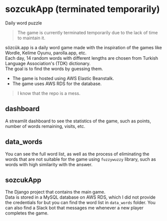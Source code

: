 # sozcukApp (terminated temporarily)
Daily word puzzle

> The game is currently terminated temporarily due to the lack of time to maintain it.

sözcük.app is a daily word game made with the inspiration of the games like Wordle, Kelime Oyunu, parolla.app, etc.  
Each day, 14 random words with different lengths are chosen from Turkish Language Association's (TDK) dictionary.  
The goal is to find the words by guessing them.

- The game is hosted using AWS Elastic Beanstalk.  
- The game uses AWS RDS for the database.


> I know that the repo is a mess.

## dashboard
A streamlit dashboard to see the statistics of the game, such as points, number of words remaining, visits, etc.

## data_words
You can see the full word list, as well as the process of eliminating the words that are not suitable for the game using `fuzzywuzzy` library, such as words with high similarity with the answer.

## sozcukApp
The Django project that contains the main game.  
Data is stored in a MySQL database on AWS RDS, which I did not provide the credentials for but you can find the word list in `data_words` folder.
You can also find a Slack bot that messages me whenever a new player completes the game.

